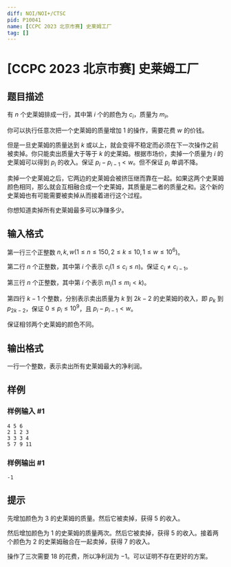 ```yaml
---
diff: NOI/NOI+/CTSC
pid: P10041
name: [CCPC 2023 北京市赛] 史莱姆工厂
tag: []
---
```

# [CCPC 2023 北京市赛] 史莱姆工厂
## 题目描述

有 $n$ 个史莱姆排成一行，其中第 $i$ 个的颜色为 $c_i$，质量为 $m_i$。

你可以执行任意次把一个史莱姆的质量增加 $1$ 的操作，需要花费 $w$ 的价钱。

但是一旦史莱姆的质量达到 $k$ 或以上，就会变得不稳定而必须在下一次操作之前被卖掉。你只能卖出质量大于等于 $k$ 的史莱姆。根据市场价，卖掉一个质量为 $i$ 的史莱姆可以得到 $p_i$ 的收入。保证 $p_i-p_{i-1}<w$。但不保证 $p_i$ 单调不降。

卖掉一个史莱姆之后，它两边的史莱姆会被挤压继而靠在一起。如果这两个史莱姆颜色相同，那么就会互相融合成一个史莱姆，其质量是二者的质量之和。这个新的史莱姆也有可能需要被卖掉从而接着进行这个过程。

你想知道卖掉所有史莱姆最多可以净赚多少。
## 输入格式

第一行三个正整数 $n,k,w(1\le n\le 150, 2\le k\le 10, 1\le w\le 10^6)$。

第二行 $n$ 个正整数，其中第 $i$ 个表示 $c_i(1\le c_i\le n)$。保证 $c_i\not=c_{i-1}$。

第三行 $n$ 个正整数，其中第 $i$ 个表示 $m_i(1\le m_i<k)$。

第四行 $k-1$ 个整数，分别表示卖出质量为 $k$ 到 $2k-2$ 的史莱姆的收入，即 $p_k$ 到 $p_{2k-2}$，保证 $0\le p_i\le 10^9$，且 $p_i-p_{i-1}<w$。

保证相邻两个史莱姆的颜色不同。
## 输出格式

一行一个整数，表示卖出所有史莱姆最大的净利润。
## 样例

### 样例输入 #1
```
4 5 6
2 1 2 3
3 3 3 4
5 7 9 11
```
### 样例输出 #1
```
-1
```
## 提示

先增加颜色为 $3$ 的史莱姆的质量。然后它被卖掉，获得 $5$ 的收入。

然后增加颜色为 $1$ 的史莱姆的质量两次。然后它被卖掉，获得 $5$ 的收入。接着两个颜色为 $2$ 的史莱姆融合在一起卖掉，获得 $7$ 的收入。

操作了三次需要 $18$ 的花费，所以净利润为 $-1$。可以证明不存在更好的方案。
